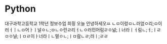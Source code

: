 # Python
대구과학고등학교 1학년 정보수업
희힁 오늘 안녕하세오ㅛ ㄴㅁ이렁ㅁㄴ러엄ㅇ리;ㅁ이러ㅓㅣㄴㅁ어ㅏㅣ널ㅇㄴ;ㅁㄴㅇ런ㄹ리ㅓㄴㅇ러민어림ㄹㅇ넒;ㅣ너라ㅣㅓ림ㄴ;ㅓ;ㅣㄹㅁㅇ널;ㅣㅁㄹ이ㅏ너라ㅣㄴ멀ㅇㄴ;ㅣㅁ람ㄴㄹ;러ㅣ;ㄹㄹ
